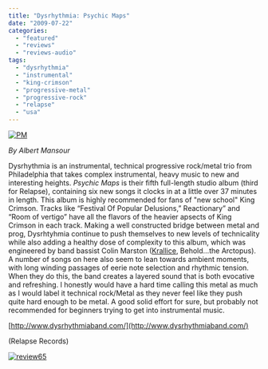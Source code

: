 ```yaml
---
title: "Dysrhythmia: Psychic Maps"
date: "2009-07-22"
categories: 
  - "featured"
  - "reviews"
  - "reviews-audio"
tags: 
  - "dysrhythmia"
  - "instrumental"
  - "king-crimson"
  - "progressive-metal"
  - "progressive-rock"
  - "relapse"
  - "usa"
---
```


[![PM](http://www.hellbound.ca/wp-content/uploads/2009/07/PM.jpg "PM")](http://www.hellbound.ca/wp-content/uploads/2009/07/PM.jpg)

_By Albert Mansour_

Dysrhythmia is an instrumental, technical progressive rock/metal trio from Philadelphia that takes complex instrumental, heavy music to new and interesting heights. _Psychic Maps_ is their fifth full-length studio album (third for Relapse), containing six new songs it clocks in at a little over 37 minutes in length. This album is highly recommended for fans of "new school" King Crimson. Tracks like “Festival Of Popular Delusions,” Reactionary” and “Room of vertigo” have all the flavors of the heavier apsects of King Crimson in each track. Making a well constructed bridge between metal and prog, Dysrhtyhmia continue to push themselves to new levels of technicality while also adding a healthy dose of complexity to this album, which was engineered by band bassist Colin Marston ([Krallice](http://www.metalkult.com/live-kult/krallice/), Behold…the Arctopus). A number of songs on here also seem to lean towards ambient moments, with long winding passages of eerie note selection and rhythmic tension. When they do this, the band creates a layered sound that is both evocative and refreshing. I honestly would have a hard time calling this metal as much as I would label it technical rock/Metal as they never feel like they push quite hard enough to be metal. A good solid effort for sure, but probably not recommended for beginners trying to get into instrumental music.

[http://www.dysrhythmiaband.com/](http://www.dysrhythmiaband.com/)

(Relapse Records)

[![review65](http://www.hellbound.ca/wp-content/uploads/2009/07/review652.png "review65")](http://www.hellbound.ca/wp-content/uploads/2009/07/review652.png)
